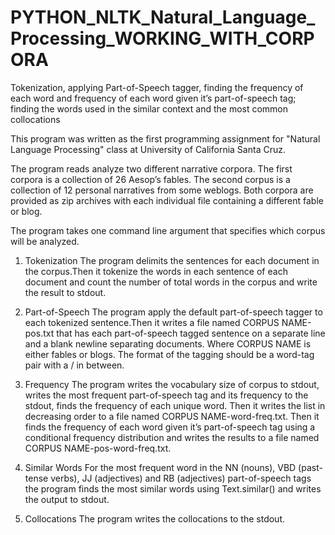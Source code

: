 # PYTHON_NLTK_Natural_Language_Processing_WORKING_WITH_CORPORA
Tokenization, applying Part-of-Speech tagger, finding the frequency of each word and frequency of each word given it’s part-of-speech tag; finding the words used in the similar context and the most common collocations

This program was written as the first programming assignment for "Natural Language Processing" class at University of California Santa Cruz.

The program reads analyze two different narrative corpora. The first corpora is a collection of 26 Aesop’s 
fables. The second corpus is a collection of 12 personal narratives from some weblogs. Both corpora are provided as 
zip archives with each individual file containing a different fable or blog.

The program takes one command line argument that specifies which corpus will be analyzed. 
1. Tokenization
The program delimits the sentences for each document in the corpus.Then it tokenize the words in each sentence of each 
document and count the number of total words in the corpus and write the result to stdout.

2. Part-of-Speech
The program apply the default part-of-speech tagger to each tokenized sentence.Then it writes a file named
CORPUS NAME-pos.txt that has each part-of-speech tagged sentence on a separate line and a blank newline separating documents. Where CORPUS NAME is either fables or blogs. The format of the tagging should be a word-tag pair with a / in between. 

3. Frequency
The program writes the vocabulary size of corpus to stdout, writes the most frequent part-of-speech tag and its frequency
to the stdout, finds the frequency of each unique word. Then it writes the list in decreasing order to a file named 
CORPUS NAME-word-freq.txt. Then it finds  the frequency of each word given it’s part-of-speech tag using a conditional 
frequency distribution and writes the results to a file named CORPUS NAME-pos-word-freq.txt.

4. Similar Words
For the most frequent word in the NN (nouns), VBD (past-tense verbs), JJ (adjectives) and RB (adjectives) part-of-speech
tags the program finds the most similar words using Text.similar() and writes the output to stdout.
5. Collocations
The program writes the collocations to the stdout.

